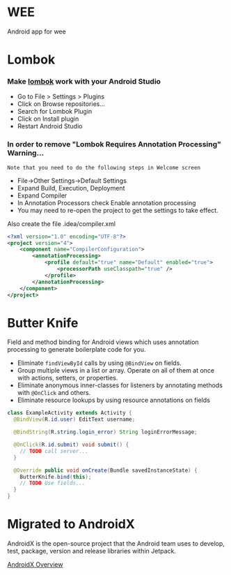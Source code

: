 # WEE
Android app for wee

# Lombok

### Make [lombok](https://projectlombok.org/setup/android) work with your Android Studio
- Go to File > Settings > Plugins
- Click on Browse repositories...
- Search for Lombok Plugin
- Click on Install plugin
- Restart Android Studio

### In order to remove "Lombok Requires Annotation Processing" Warning...
`Note that you need to do the following steps in Welcome screen`
- File->Other Settings->Default Settings
- Expand Build, Execution, Deployment
- Expand Compiler
- In Annotation Processors check Enable annotation processing
- You may need to re-open the project to get the settings to take effect.

Also create the file .idea/compiler.xml
```xml
<?xml version="1.0" encoding="UTF-8"?>
<project version="4">
    <component name="CompilerConfiguration">
        <annotationProcessing>
            <profile default="true" name="Default" enabled="true">                <!-- Used to remove lombok warning -->
                <processorPath useClasspath="true" />
            </profile>
        </annotationProcessing>
    </component>
</project>
```

# Butter Knife

Field and method binding for Android views which uses annotation processing to generate boilerplate
code for you.

 * Eliminate `findViewById` calls by using `@BindView` on fields.
 * Group multiple views in a list or array. Operate on all of them at once with actions,
   setters, or properties.
 * Eliminate anonymous inner-classes for listeners by annotating methods with `@OnClick` and others.
 * Eliminate resource lookups by using resource annotations on fields
```java
class ExampleActivity extends Activity {
  @BindView(R.id.user) EditText username;

  @BindString(R.string.login_error) String loginErrorMessage;

  @OnClick(R.id.submit) void submit() {
    // TODO call server...
  }

  @Override public void onCreate(Bundle savedInstanceState) {
    ButterKnife.bind(this);
    // TODO Use fields...
  }
}
```

# Migrated to AndroidX
AndroidX is the open-source project that the Android team uses to develop, test, package, version and release libraries within Jetpack.

[AndroidX Overview](https://developer.android.com/jetpack/androidx)